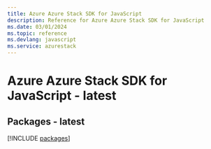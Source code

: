 ```yaml
---
title: Azure Azure Stack SDK for JavaScript
description: Reference for Azure Azure Stack SDK for JavaScript
ms.date: 03/01/2024
ms.topic: reference
ms.devlang: javascript
ms.service: azurestack
---
```

# Azure Azure Stack SDK for JavaScript - latest
## Packages - latest
[!INCLUDE [packages](azure-stack-index.md)]